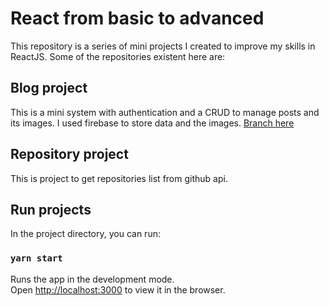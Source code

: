 # React from basic to advanced

This repository is a series of mini projects I created to improve my skills in ReactJS.
Some of the repositories existent here are:

## Blog project ## 
This is a mini system with authentication and a CRUD to manage posts and its images. I used firebase to store data and the images. [Branch here](https://github.com/kevinaraujo/react-from-zero-advanced/tree/blog-project) 

## Repository project ##
This is project to get repositories list from github api.

## Run projects ##

In the project directory, you can run:

### `yarn start`

Runs the app in the development mode.\
Open [http://localhost:3000](http://localhost:3000) to view it in the browser.
